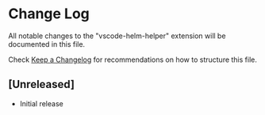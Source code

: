 # Change Log

All notable changes to the "vscode-helm-helper" extension will be documented in this file.

Check [Keep a Changelog](http://keepachangelog.com/) for recommendations on how to structure this file.

## [Unreleased]

- Initial release